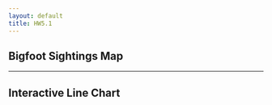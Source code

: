 ```yaml
---
layout: default
title: HW5.1
---
```


## Bigfoot Sightings Map
<div id="choropleth"></div>
<script>
  fetch("{{ '/hw5.1/assets/choropleth.json' | relative_url }}")
    .then(response => {
      console.log("Choropleth response status:", response.status); 
      return response.json();
    })
    .then(spec => {
      console.log("Choropleth spec loaded:", spec); 
      return vegaEmbed('#choropleth', spec);
    })
    .catch(error => console.error("Error:", error));
</script>

---

## Interactive Line Chart
<div id="line-chart"></div>
<script>
  fetch("{{ '/hw5.1/assets/line_chart.json' | relative_url }}")
    .then(response => response.json())
    .then(spec => vegaEmbed('#line-chart', spec))
    .catch(error => console.error("Error loading line chart:", error));
</script>